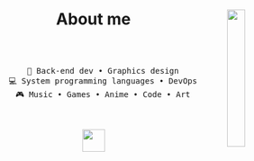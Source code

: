 <div align="center">
<img src="https://cdn.discordapp.com/attachments/1159949711776694272/1211208546515943494/images.png?ex=65ed5cdc&is=65dae7dc&hm=cf07c463c87b398c7b36fb84081d57d202378213a709e9f1d2361d002e8e60e1&" width="25%" align="right" />
<h1>About me</h1>
<br><br>
<pre>
    💼 Back-end dev • Graphics design
    💻 System programming languages • DevOps
    🎮 Music • Games • Anime • Code • Art
</pre>
<br><br>
<img src="https://cdn.discordapp.com/emojis/1024751291504791654.gif?size=256" height="40" />
</div>
